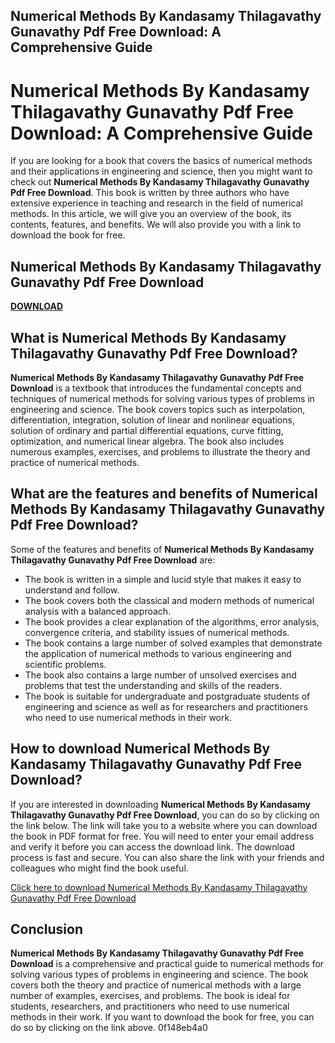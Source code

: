 ## Numerical Methods By Kandasamy Thilagavathy Gunavathy Pdf Free Download: A Comprehensive Guide

  
# Numerical Methods By Kandasamy Thilagavathy Gunavathy Pdf Free Download: A Comprehensive Guide
 
If you are looking for a book that covers the basics of numerical methods and their applications in engineering and science, then you might want to check out **Numerical Methods By Kandasamy Thilagavathy Gunavathy Pdf Free Download**. This book is written by three authors who have extensive experience in teaching and research in the field of numerical methods. In this article, we will give you an overview of the book, its contents, features, and benefits. We will also provide you with a link to download the book for free.
 
## Numerical Methods By Kandasamy Thilagavathy Gunavathy Pdf Free Download


[**DOWNLOAD**](https://www.google.com/url?q=https%3A%2F%2Furluso.com%2F2tKF27&sa=D&sntz=1&usg=AOvVaw1oxINtZmAYrrS_NGjZdUDv)

 
## What is Numerical Methods By Kandasamy Thilagavathy Gunavathy Pdf Free Download?
 
**Numerical Methods By Kandasamy Thilagavathy Gunavathy Pdf Free Download** is a textbook that introduces the fundamental concepts and techniques of numerical methods for solving various types of problems in engineering and science. The book covers topics such as interpolation, differentiation, integration, solution of linear and nonlinear equations, solution of ordinary and partial differential equations, curve fitting, optimization, and numerical linear algebra. The book also includes numerous examples, exercises, and problems to illustrate the theory and practice of numerical methods.
 
## What are the features and benefits of Numerical Methods By Kandasamy Thilagavathy Gunavathy Pdf Free Download?
 
Some of the features and benefits of **Numerical Methods By Kandasamy Thilagavathy Gunavathy Pdf Free Download** are:
 
- The book is written in a simple and lucid style that makes it easy to understand and follow.
- The book covers both the classical and modern methods of numerical analysis with a balanced approach.
- The book provides a clear explanation of the algorithms, error analysis, convergence criteria, and stability issues of numerical methods.
- The book contains a large number of solved examples that demonstrate the application of numerical methods to various engineering and scientific problems.
- The book also contains a large number of unsolved exercises and problems that test the understanding and skills of the readers.
- The book is suitable for undergraduate and postgraduate students of engineering and science as well as for researchers and practitioners who need to use numerical methods in their work.

## How to download Numerical Methods By Kandasamy Thilagavathy Gunavathy Pdf Free Download?
 
If you are interested in downloading **Numerical Methods By Kandasamy Thilagavathy Gunavathy Pdf Free Download**, you can do so by clicking on the link below. The link will take you to a website where you can download the book in PDF format for free. You will need to enter your email address and verify it before you can access the download link. The download process is fast and secure. You can also share the link with your friends and colleagues who might find the book useful.
 
[Click here to download Numerical Methods By Kandasamy Thilagavathy Gunavathy Pdf Free Download](https://www.numericalmethodsbykandasamythilagavathygunavathypdffreedownload.com)
 
## Conclusion
 
**Numerical Methods By Kandasamy Thilagavathy Gunavathy Pdf Free Download** is a comprehensive and practical guide to numerical methods for solving various types of problems in engineering and science. The book covers both the theory and practice of numerical methods with a large number of examples, exercises, and problems. The book is ideal for students, researchers, and practitioners who need to use numerical methods in their work. If you want to download the book for free, you can do so by clicking on the link above.
 0f148eb4a0
